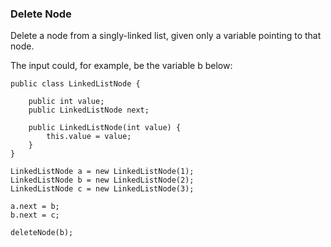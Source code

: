 ### Delete Node

Delete a node from a singly-linked list, given only a variable pointing to that node.

The input could, for example, be the variable b below:

```
public class LinkedListNode {

    public int value;
    public LinkedListNode next;

    public LinkedListNode(int value) {
        this.value = value;
    }
}

LinkedListNode a = new LinkedListNode(1);
LinkedListNode b = new LinkedListNode(2);
LinkedListNode c = new LinkedListNode(3);

a.next = b;
b.next = c;

deleteNode(b);
```
